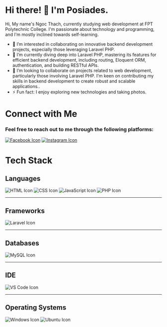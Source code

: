 # Hi there! 👋 I'm Posiades.

Hi, My name's Ngoc Thach, currently studying web development at FPT Polytechnic College. I'm passionate about technology and programming, and I'm mostly inclined towards self-learning.

- 👀 I’m interested in collaborating on innovative backend development projects, especially those leveraging Laravel PHP.
- 🌱 I’m currently diving deep into Laravel PHP, mastering its features for efficient backend development, including routing, Eloquent ORM, authentication, and building RESTful APIs.
- 💞️ I’m looking to collaborate on projects related to web development, particularly those involving Laravel PHP. I'm keen on contributing my skills in backend development to create robust and scalable applications..
- ⚡ Fun fact: I enjoy exploring new technologies and taking photos.

# Connect with Me

### Feel free to reach out to me through the following platforms:
 [![Facebook Icon](https://img.shields.io/badge/Facebook-1877f2?style=for-the-badge&logo=facebook&logoColor=white)](https://www.facebook.com/Posides8) [![Instagram Icon](https://img.shields.io/badge/Instagram-E4405F?style=for-the-badge&logo=instagram&logoColor=white)](https://www.instagram.com/poseides/)

# Tech Stack

## Languages
 ![HTML Icon](https://img.shields.io/badge/HTML5-%23E34F26?style=for-the-badge&logo=html5&logoColor=white)
 ![CSS Icon](https://img.shields.io/badge/CSS3-%231572B6?style=for-the-badge&logo=css3&logoColor=white)
 ![JavaScript Icon](https://img.shields.io/badge/JavaScript-%23323330?style=for-the-badge&logo=javascript&logoColor=%23F7DF1E)
 ![PHP Icon](https://img.shields.io/badge/PHP-%23777BB4?style=for-the-badge&logo=php&logoColor=white)

---

## Frameworks
 ![Laravel Icon](https://img.shields.io/badge/Laravel-%23FF2D20?style=for-the-badge&logo=laravel&logoColor=white)

---

## Databases
 ![MySQL Icon](https://img.shields.io/badge/MySQL-%2300f?style=for-the-badge&logo=mysql&logoColor=white)

---

## IDE
 ![VS Code Icon](https://img.shields.io/badge/VS_Code-%23007ACC?style=for-the-badge&logo=visual-studio-code&logoColor=white)

---

## Operating Systems
 ![Windows Icon](https://img.shields.io/badge/Windows-%230072C6?style=for-the-badge&logo=windows&logoColor=white)
 ![Ubuntu Icon](https://img.shields.io/badge/Ubuntu-%23E95420?style=for-the-badge&logo=ubuntu&logoColor=white)


